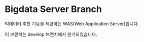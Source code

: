 # Bigdata Server Branch

빅데이터 추천 기능을 제공하는 WAS(Web Application Server)입니다.

이 브랜치는 develop 브랜치에서 분기되었습니다.
